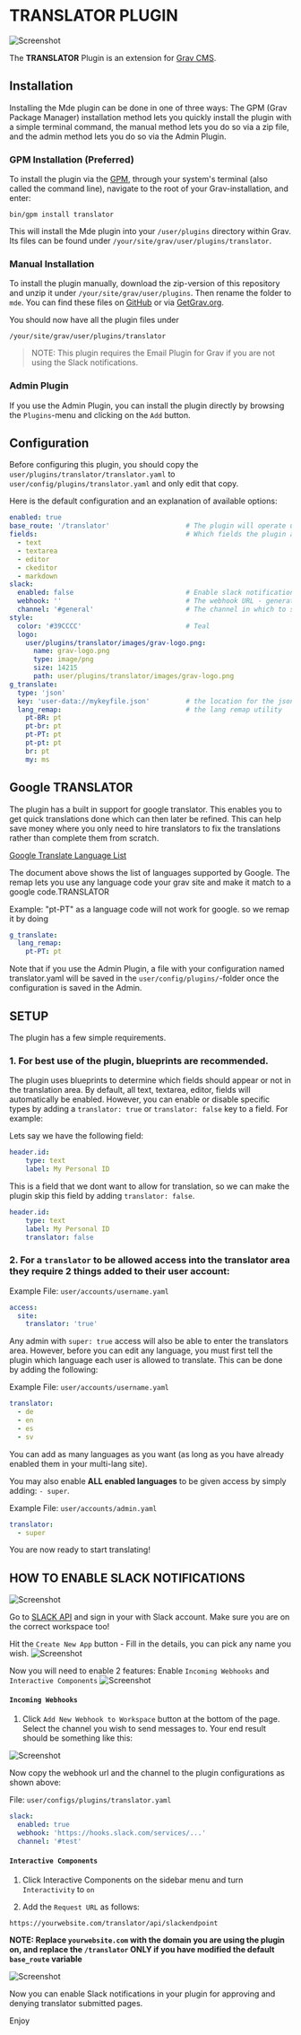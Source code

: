 # TRANSLATOR PLUGIN

![Screenshot](screenshot.png)

The **TRANSLATOR** Plugin is an extension for [Grav CMS](http://github.com/getgrav/grav).

## Installation

Installing the Mde plugin can be done in one of three ways: The GPM (Grav Package Manager) installation method lets you quickly install the plugin with a simple terminal command, the manual method lets you do so via a zip file, and the admin method lets you do so via the Admin Plugin.

### GPM Installation (Preferred)

To install the plugin via the [GPM](http://learn.getgrav.org/advanced/grav-gpm), through your system's terminal (also called the command line), navigate to the root of your Grav-installation, and enter:

    bin/gpm install translator

This will install the Mde plugin into your `/user/plugins` directory within Grav. Its files can be found under `/your/site/grav/user/plugins/translator`.

### Manual Installation

To install the plugin manually, download the zip-version of this repository and unzip it under `/your/site/grav/user/plugins`. Then rename the folder to `mde`. You can find these files on [GitHub](https://github.com/ricardo118/grav-plugin-mde) or via [GetGrav.org](http://getgrav.org/downloads/plugins#extras).

You should now have all the plugin files under

    /your/site/grav/user/plugins/translator

> NOTE: This plugin requires the Email Plugin for Grav if you are not using the Slack notifications.

### Admin Plugin

If you use the Admin Plugin, you can install the plugin directly by browsing the `Plugins`-menu and clicking on the `Add` button.

## Configuration

Before configuring this plugin, you should copy the `user/plugins/translator/translator.yaml` to `user/config/plugins/translator.yaml` and only edit that copy.

Here is the default configuration and an explanation of available options:

```yaml
enabled: true
base_route: '/translator'                   # The plugin will operate under this route for all functionality.
fields:                                     # Which fields the plugin allows for translation, every other field is ignored
  - text
  - textarea
  - editor
  - ckeditor
  - markdown
slack:
  enabled: false                            # Enable slack notifications
  webhook: ''                               # The webhook URL - generate your own via slack developer app
  channel: '#general'                       # The channel in which to send the message
style:
  color: '#39CCCC'                          # Teal
  logo:
    user/plugins/translator/images/grav-logo.png:
      name: grav-logo.png
      type: image/png
      size: 14215
      path: user/plugins/translator/images/grav-logo.png
g_translate:
  type: 'json'
  key: 'user-data://mykeyfile.json'         # the location for the json key. supports streams
  lang_remap:                               # the lang remap utility
    pt-BR: pt
    pt-br: pt
    pt-PT: pt
    pt-pt: pt
    br: pt
    my: ms
```

## Google TRANSLATOR

The plugin has a built in support for google translator. This enables you to get quick translations done which can then later be refined. This can help save money where you only need to hire translators to fix the translations rather than complete them from scratch.

[Google Translate Language List](https://cloud.google.com/translate/docs/languages)

The document above shows the list of languages supported by Google. The remap lets you use any language code your grav site and make it match to a google code.TRANSLATOR

Example: "pt-PT" as a language code will not work for google. so we remap it by doing

```yaml
g_translate:
  lang_remap:
    pt-PT: pt
```

Note that if you use the Admin Plugin, a file with your configuration named translator.yaml will be saved in the `user/config/plugins/`-folder once the configuration is saved in the Admin.

## SETUP

The plugin has a few simple requirements.

### 1. For best use of the plugin, blueprints are recommended.
The plugin uses blueprints to determine which fields should appear or not in the translation area. By default, all text, textarea, editor, fields will automatically be enabled. However, you can enable or disable specific types by adding a `translator: true` or `translator: false` key to a field. For example:

Lets say we have the following field:
```yaml
header.id:
    type: text
    label: My Personal ID
```

This is a field that we dont want to allow for translation, so we can make the plugin skip this field by adding `translator: false`.

```yaml
header.id:
    type: text
    label: My Personal ID
    translator: false
```

### 2. For a `translator` to be allowed access into the translator area they require 2 things added to their user account:
Example File: `user/accounts/username.yaml`
```yaml
access:
  site:
    translator: 'true'
```

Any admin with `super: true` access will also be able to enter the translators area. However, before you can edit any language, you must first tell the plugin which language each user is allowed to translate. This can be done by adding the following:

Example File: `user/accounts/username.yaml`
```yaml
translator:
  - de
  - en
  - es
  - sv
```
You can add as many languages as you want (as long as you have already enabled them in your multi-lang site).

You may also enable **ALL enabled languages** to be given access by simply adding: `- super`.

Example File: `user/accounts/admin.yaml`
```yaml
translator:
  - super
```

You are now ready to start translating!

## HOW TO ENABLE SLACK NOTIFICATIONS

![Screenshot](images/slack-notification.png)

Go to [SLACK API](https://api.slack.com/apps) and sign in your with Slack account. Make sure you are on the correct workspace too!

Hit the `Create New App` button - Fill in the details, you can pick any name you wish.
![Screenshot](images/slack-app.png)

Now you will need to enable 2 features:
Enable `Incoming Webhooks` and `Interactive Components`
![Screenshot](images/features.png)

#### `Incoming Webhooks`

1. Click `Add New Webhook to Workspace` button at the bottom of the page. Select the channel you wish to send messages to.
Your end result should be something like this:

![Screenshot](images/webhook.png)

Now copy the webhook url and the channel to the plugin configurations as shown above:

File: `user/configs/plugins/translator.yaml`
```yaml
slack:
  enabled: true
  webhook: 'https://hooks.slack.com/services/...'
  channel: '#test'
```

#### `Interactive Components`

1. Click Interactive Components on the sidebar menu and turn `Interactivity` to `on`

2. Add the `Request URL` as follows:

`https://yourwebsite.com/translator/api/slackendpoint`

**NOTE: Replace `yourwebsite.com` with the domain you are using the plugin on, and replace the `/translator` **ONLY** if you have modified the default `base_route` variable**

![Screenshot](images/interactive.png)

Now you can enable Slack notifications in your plugin for approving and denying translator submitted pages.

Enjoy
